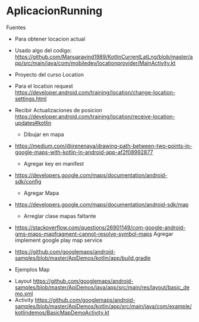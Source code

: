 # AplicacionRunning

Fuentes
  * Para obtener locacion actual
- Usado algo del codigo:
https://github.com/Manuaravind1989/KotlinCurrentLatLng/blob/master/app/src/main/java/com/mobiledev/locationprovider/MainActivity.kt
- Proyecto del curso Location
- Para el location request
https://developer.android.com/training/location/change-location-settings.html
- Recibir Actualizaciones de posicion
https://developer.android.com/training/location/receive-location-updates#kotlin

  * Dibujar en mapa
- https://medium.com/@irenenaya/drawing-path-between-two-points-in-google-maps-with-kotlin-in-android-app-af2f08992877

  * Agregar key en manifest
- https://developers.google.com/maps/documentation/android-sdk/config

  * Agregar Mapa
- https://developers.google.com/maps/documentation/android-sdk/map

  * Arreglar clase mapas faltante
- https://stackoverflow.com/questions/26901149/com-google-android-gms-maps-mapfragment-cannot-resolve-symbol-maps
Agregar implement google play map service 
- https://github.com/googlemaps/android-samples/blob/master/ApiDemos/kotlin/app/build.gradle

 * Ejemplos Map
 - Layout
 https://github.com/googlemaps/android-samples/blob/master/ApiDemos/java/app/src/main/res/layout/basic_demo.xml
 - Activity
 https://github.com/googlemaps/android-samples/blob/master/ApiDemos/kotlin/app/src/main/java/com/example/kotlindemos/BasicMapDemoActivity.kt
